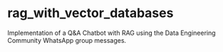# rag_with_vector_databases
Implementation of a Q&amp;A Chatbot with RAG using the Data Engineering Community WhatsApp group messages.
